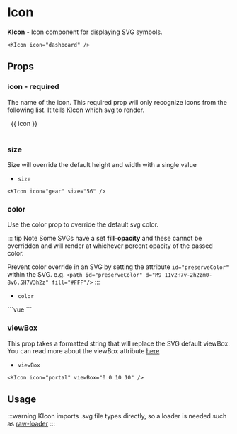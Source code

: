 # Icon

**KIcon** - Icon component for displaying SVG symbols.

<KIcon icon="dashboard" />

```vue
<KIcon icon="dashboard" />
```

## Props
### icon - required
The name of the icon. This required prop will only recognize icons from the 
following list. It tells KIcon which svg to render.

<div class="icon-row">
  <div
    v-for="icon in $icons"
    class="icon-cell">
    <KIcon
      :icon="icon"
      :color="(icon === 'info' || icon === 'spinner' || icon === 'close') ? '#A3BBCC' : ''" />
    <span>{{ icon }}</span>
  </div>
</div>
&nbsp;

### size
Size will override the default height and width with a single value
- `size`

<KIcon  icon="gear" size="56" />

```vue
<KIcon icon="gear" size="56" />
```

### color
Use the color prop to override the default svg color.

::: tip Note
Some SVGs have a set **fill-opacity** and these cannot be overridden and will 
render at whichever percent opacity of the passed color.


Prevent color override in an SVG by setting the attribute `id="preserveColor"` 
within the SVG.
e.g. `<path id="preserveColor" d="M9 11v2H7v-2h2zm0-8v6.5H7V3h2z" fill="#FFF"/>`
:::

- `color`

<KIcon  icon="vitals" color="red" />
```vue
<KIcon icon="vitals" color="red" />
```

### viewBox
This prop takes a formatted string that will replace the SVG default viewBox. 
You can read more about the viewBox attribute 
[here](https://developer.mozilla.org/en-US/docs/Web/SVG/Attribute/viewBox)

- `viewBox`

<KIcon icon="portal" viewBox="0 0 10 10" />

```vue
<KIcon icon="portal" viewBox="0 0 10 10" />
```

## Usage
:::warning
KIcon imports .svg file types directly, so a loader is needed such as 
[raw-loader](https://webpack.js.org/loaders/raw-loader/)
:::

<style lang="scss" scoped>
.icon-row {
  display: grid;
  grid-template-columns: repeat(3, 1fr);
  grid-gap: 10px;
  .icon-cell {
    display: flex;
    align-items: center;
  }
  span {
    margin: 0 .5rem;
  }
}
</style> 
